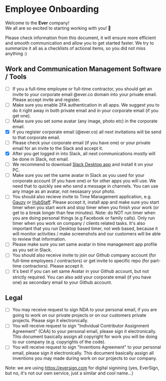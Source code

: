# Employee Onboarding

Welcome to the **Ever** company!  
We all are so excited to starting working with you! :rocket:

Please check information from this document, it will ensure more efficient and smooth communication and allow you to get started faster.
We try to summarize it all as a checklists of actional items, so you did not miss anything :)

## Work and Communication Management Software / Tools

- [ ] If you a full-time employee or full-time contractor, you should get an invite to your corporate email @ever.co domain into your private email. Please accept invite and register.
- [ ] Make sure you enable 2FA authentication in all apps. We suggest you to do it right away in both private email and in your corporate email (if you get one).
- [ ] Make sure you set some avatar (any image, photo etc) in the corporate email.
- [x] If you register corporate email (@ever.co) all next invitations will be send to that corporate email.
- [ ] Please check your corporate email (if you have one) or your private email for an invite to the Slack and accept it.
- [x] After you get logged in into Slack, all next communications mostly will be done in Slack, not email.
- [ ] We recommend to download [Slack Desktop app](https://slack.com/intl/en-us/downloads) and install it on your PC. 
- [ ] Make sure you set the same avatar in Slack as you used for your corporate account (if you have one) or for other apps you will use. We need that to quickly see who send a message in channels. You can use any image as an avatar, not nessasary your photo. 
- [ ] You should also recieve invite to Time Management application, e.g. [Gauzy](https://github.com/ever-co/gauzy) or [HubStaff](https://hubstaff.com/). Please accept it, install app and make sure you start timer when you start work and stop timer when you finish your work (or get to a break longer than few minutes). Note: do NOT run timer when you are doing personal things (e.g Facebook or family calls). Only run timer when you work on company / clients related tasks. It's also important that you run Desktop based timer, not web based, because it will monitor activities / make screenshots and our customers will be able to review that information.
- [ ] Please make sure you set same avatar in time management app profile as you set in Slack.
- [ ] You should also receive invite to join our Github company account (for full-time employees / contractors) or get invite to specific repo (for part-time contractors). Please accept it.
- [ ] It's best if you can set same Avatar in your Github account, but not strictly required. You can also add your corporate email (if you have one) as secondary email to your Github account.

## Legal

- [ ] You may receive request to sign NDA to your personal email, if you are going to work on our private projects or on our customers private projects. Please sign it electronically. 
- [ ] You will receive request to sign "Individual Contributor Assignment Agreement" (CAA) to your personal email, please sign it electronically. This document basically assign all copyright for work you will be doing to our company (e.g. copyrights of the code).
- [ ] You will receive request to sign "Inventions Agreement" to your personal email, please sign it electronically. This document basically assign all inventions you may made during work on our projects to our company.

Note: we are using https://eversign.com for digital signining (yes, EverSign, but no, it's not our own service, just a similar and cool name...)
